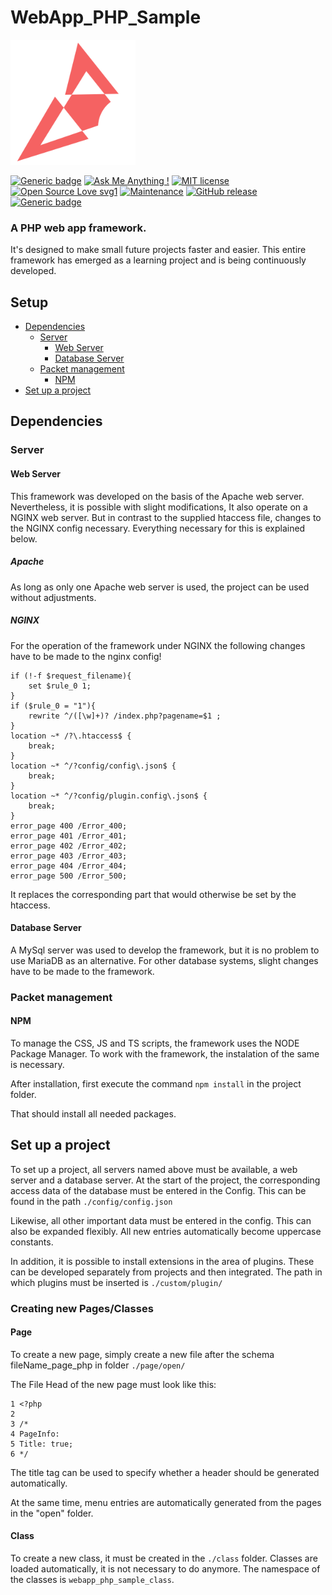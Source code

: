 # WebApp_PHP_Sample

<img src="./framework.src/dist/img/fav.png" alt="FrameWork Logo" width="200" />

[![Generic badge](https://img.shields.io/badge/Lead_Developer-JosunLP-black.svg)](https://josunlp.de/)
[![Ask Me Anything !](https://img.shields.io/badge/Ask%20me-anything-1abc9c.svg)](https://gitlab.com/JosunLP)
[![MIT license](https://img.shields.io/badge/License-MIT-blue.svg)](https://gitlab.com/webapp-php-sample/framework/blob/master/LICENSE)
[![Open Source Love svg1](https://badges.frapsoft.com/os/v1/open-source.svg?v=103)](https://github.com/ellerbrock/open-source-badges/)
[![Maintenance](https://img.shields.io/badge/Maintained%3F-yes-green.svg)](https://github.com/Josunlp/webapp_php_sample/graphs/commit-activity)
[![GitHub release](https://img.shields.io/github/tag/JosunLP/webapp_php_sample.svg)](https://github.com/JosunLP/webapp_php_sample/releases)
[![Generic badge](https://img.shields.io/badge/Made_with-PHP-blue.svg)](https://www.php.net/)

### A PHP web app framework.

It's designed to make small future projects faster and easier. This entire framework has emerged as a learning project and is being continuously developed.

## Setup

- [Dependencies](#dependencies)
    - [Server](#server)
        - [Web Server](#web-server)
        - [Database Server](#database-server)
    - [Packet management](#packet-management)
        - [NPM](#npm)
- [Set up a project](#set-up-a-project)

## Dependencies
### Server
#### Web Server

This framework was developed on the basis of the Apache web server. Nevertheless, it is possible with slight modifications,
It also operate on a NGINX web server. But in contrast to the supplied htaccess file, changes to the
NGINX config necessary. Everything necessary for this is explained below.

##### Apache
As long as only one Apache web server is used, the project can be used without adjustments.

##### NGINX
For the operation of the framework under NGINX the following changes have to be made to the nginx config!

    if (!-f $request_filename){
    	set $rule_0 1;
    }
    if ($rule_0 = "1"){
    	rewrite ^/([\w]+)? /index.php?pagename=$1 ;
    }
    location ~* /?\.htaccess$ {
    	break;
    }
    location ~* ^/?config/config\.json$ {
    	break;
    }
    location ~* ^/?config/plugin.config\.json$ {
    	break;
    }
    error_page 400 /Error_400;
    error_page 401 /Error_401;
    error_page 402 /Error_402;
    error_page 403 /Error_403;
    error_page 404 /Error_404;
    error_page 500 /Error_500;
   
 It replaces the corresponding part that would otherwise be set by the htaccess.
 
#### Database Server
A MySql server was used to develop the framework, but it is no problem to use MariaDB as an alternative. For other database systems, slight changes have to be made to the framework.

### Packet management

#### NPM
To manage the CSS, JS and TS scripts, the framework uses the NODE Package Manager. To work with the framework, the instalation of the same is necessary.

After installation, first execute the command ```npm install``` in the project folder.

That should install all needed packages.

## Set up a project
To set up a project, all servers named above must be available, a web server and a database server.
At the start of the project, the corresponding access data of the database must be entered in the Config. This can be found in the path ```./config/config.json```

Likewise, all other important data must be entered in the config. This can also be expanded flexibly. All new entries automatically become uppercase constants.

In addition, it is possible to install extensions in the area of plugins. These can be developed separately from projects and then integrated. The path in which plugins must be inserted is ```./custom/plugin/```

### Creating new Pages/Classes
#### Page

To create a new page, simply create a new file after the schema fileName_page_php in folder ```./page/open/```

The File Head of the new page must look like this:

    1 <?php
    2 
    3 /*
    4 PageInfo:
    5 Title: true;
    6 */

The title tag can be used to specify whether a header should be generated automatically.

At the same time, menu entries are automatically generated from the pages in the "open" folder.

#### Class

To create a new class, it must be created in the ```./class``` folder. Classes are loaded automatically, it is not necessary to do anymore. The namespace of the classes is ```webapp_php_sample_class```.

